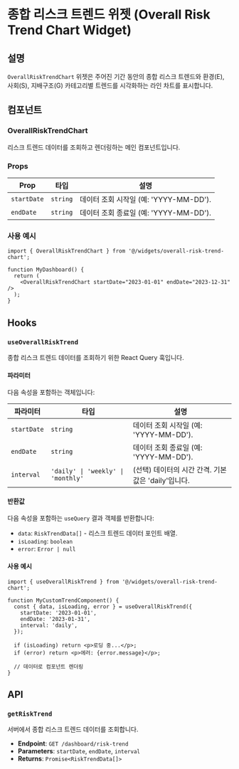 # 종합 리스크 트렌드 위젯 (Overall Risk Trend Chart Widget)

## 설명

`OverallRiskTrendChart` 위젯은 주어진 기간 동안의 종합 리스크 트렌드와 환경(E), 사회(S), 지배구조(G) 카테고리별 트렌드를 시각화하는 라인 차트를 표시합니다.

## 컴포넌트

### OverallRiskTrendChart

리스크 트렌드 데이터를 조회하고 렌더링하는 메인 컴포넌트입니다.

### Props

| Prop        | 타입     | 설명                               |
| ----------- | -------- | ---------------------------------- |
| `startDate` | `string` | 데이터 조회 시작일 (예: 'YYYY-MM-DD'). |
| `endDate`   | `string` | 데이터 조회 종료일 (예: 'YYYY-MM-DD'). |

### 사용 예시

```tsx
import { OverallRiskTrendChart } from '@/widgets/overall-risk-trend-chart';

function MyDashboard() {
  return (
    <OverallRiskTrendChart startDate="2023-01-01" endDate="2023-12-31" />
  );
}
```

## Hooks

### `useOverallRiskTrend`

종합 리스크 트렌드 데이터를 조회하기 위한 React Query 훅입니다.

#### 파라미터

다음 속성을 포함하는 객체입니다:

| 파라미터    | 타입                                   | 설명                                                 |
| ----------- | -------------------------------------- | ---------------------------------------------------- |
| `startDate` | `string`                               | 데이터 조회 시작일 (예: 'YYYY-MM-DD').               |
| `endDate`   | `string`                               | 데이터 조회 종료일 (예: 'YYYY-MM-DD').               |
| `interval`  | `'daily' \| 'weekly' \| 'monthly'` | (선택) 데이터의 시간 간격. 기본값은 'daily'입니다. |

#### 반환값

다음 속성을 포함하는 `useQuery` 결과 객체를 반환합니다:

-   `data`: `RiskTrendData[]` - 리스크 트렌드 데이터 포인트 배열.
-   `isLoading`: `boolean`
-   `error`: `Error | null`

#### 사용 예시

```tsx
import { useOverallRiskTrend } from '@/widgets/overall-risk-trend-chart';

function MyCustomTrendComponent() {
  const { data, isLoading, error } = useOverallRiskTrend({
    startDate: '2023-01-01',
    endDate: '2023-01-31',
    interval: 'daily',
  });

  if (isLoading) return <p>로딩 중...</p>;
  if (error) return <p>에러: {error.message}</p>;

  // 데이터로 컴포넌트 렌더링
}
```

## API

### `getRiskTrend`

서버에서 종합 리스크 트렌드 데이터를 조회합니다.

-   **Endpoint**: `GET /dashboard/risk-trend`
-   **Parameters**: `startDate`, `endDate`, `interval`
-   **Returns**: `Promise<RiskTrendData[]>` 